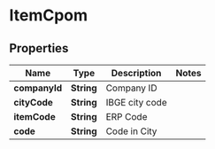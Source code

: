 
# ItemCpom

## Properties
Name | Type | Description | Notes
------------ | ------------- | ------------- | -------------
**companyId** | **String** | Company ID | 
**cityCode** | **String** | IBGE city code | 
**itemCode** | **String** | ERP Code | 
**code** | **String** | Code in City | 



